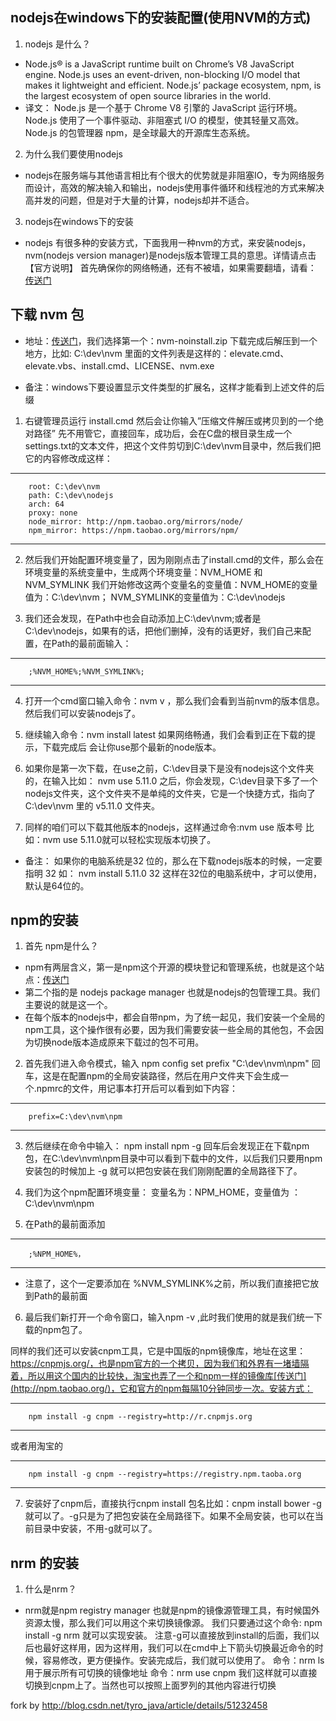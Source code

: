 ## nodejs在windows下的安装配置(使用NVM的方式)
1. nodejs 是什么？
* Node.js® is a JavaScript runtime built on Chrome’s V8 JavaScript engine. Node.js uses an event-driven, non-blocking I/O model that makes it lightweight and efficient. Node.js’ package ecosystem, npm, is the largest ecosystem of open source libraries in the world.
* 译文：
Node.js 是一个基于 Chrome V8 引擎的 JavaScript 运行环境。Node.js 使用了一个事件驱动、非阻塞式 I/O 的模型，使其轻量又高效。Node.js 的包管理器 npm，是全球最大的开源库生态系统。
2. 为什么我们要使用nodejs
* nodejs在服务端与其他语言相比有个很大的优势就是非阻塞IO，专为网络服务而设计，高效的解决输入和输出，nodejs使用事件循环和线程池的方式来解决高并发的问题，但是对于大量的计算，nodejs却并不适合。
3. nodejs在windows下的安装
* nodejs 有很多种的安装方式，下面我用一种nvm的方式，来安装nodejs，nvm(nodejs version manager)是nodejs版本管理工具的意思。详情请点击【官方说明】
首先确保你的网络畅通，还有不被墙，如果需要翻墙，请看： 
[传送门](https://github.com/getlantern/lantern)

## 下载 nvm 包 
* 地址：[传送门](https://github.com/coreybutler/nvm-windows/releases)，我们选择第一个：nvm-noinstall.zip 下载完成后解压到一个地方，比如: C:\dev\nvm 里面的文件列表是这样的：elevate.cmd、elevate.vbs、install.cmd、LICENSE、nvm.exe

* 备注：windows下要设置显示文件类型的扩展名，这样才能看到上述文件的后缀

1. 右键管理员运行 install.cmd 然后会让你输入”压缩文件解压或拷贝到的一个绝对路径” 先不用管它，直接回车，成功后，会在C盘的根目录生成一个settings.txt的文本文件，把这个文件剪切到C:\dev\nvm目录中，然后我们把它的内容修改成这样：
***
		root: C:\dev\nvm 
		path: C:\dev\nodejs 
		arch: 64 
		proxy: none 
		node_mirror: http://npm.taobao.org/mirrors/node/ 
		npm_mirror: https://npm.taobao.org/mirrors/npm/
***
2. 然后我们开始配置环境变量了，因为刚刚点击了install.cmd的文件，那么会在环境变量的系统变量中，生成两个环境变量：NVM_HOME 和 NVM_SYMLINK 我们开始修改这两个变量名的变量值：NVM_HOME的变量值为：C:\dev\nvm； NVM_SYMLINK的变量值为：C:\dev\nodejs

3. 我们还会发现，在Path中也会自动添加上C:\dev\nvm;或者是C:\dev\nodejs，如果有的话，把他们删掉，没有的话更好，我们自己来配置，在Path的最前面输入：
***
 		;%NVM_HOME%;%NVM_SYMLINK%;
***

4. 打开一个cmd窗口输入命令：nvm v ，那么我们会看到当前nvm的版本信息。然后我们可以安装nodejs了。

5. 继续输入命令：nvm install latest 如果网络畅通，我们会看到正在下载的提示，下载完成后 会让你use那个最新的node版本。

6. 如果你是第一次下载，在use之前，C:\dev目录下是没有nodejs这个文件夹的，在输入比如： nvm use 5.11.0 之后，你会发现，C:\dev目录下多了一个nodejs文件夹，这个文件夹不是单纯的文件夹，它是一个快捷方式，指向了 C:\dev\nvm 里的 v5.11.0 文件夹。

7. 同样的咱们可以下载其他版本的nodejs，这样通过命令:nvm use 版本号 比如：nvm use 5.11.0就可以轻松实现版本切换了。

* 备注： 如果你的电脑系统是32 位的，那么在下载nodejs版本的时候，一定要指明 32 如： nvm install 5.11.0 32 这样在32位的电脑系统中，才可以使用，默认是64位的。

## npm的安装

1. 首先 npm是什么？ 
* npm有两层含义，第一是npm这个开源的模块登记和管理系统，也就是这个站点：[传送门](https://www.npmjs.com) 
* 第二个指的是 nodejs package manager 也就是nodejs的包管理工具。我们主要说的就是这一个。 
* 在每个版本的nodejs中，都会自带npm，为了统一起见，我们安装一个全局的npm工具，这个操作很有必要，因为我们需要安装一些全局的其他包，不会因为切换node版本造成原来下载过的包不可用。
2. 首先我们进入命令模式，输入 npm config set prefix "C:\dev\nvm\npm" 回车，这是在配置npm的全局安装路径，然后在用户文件夹下会生成一个.npmrc的文件，用记事本打开后可以看到如下内容：
***
		prefix=C:\dev\nvm\npm
***
3. 然后继续在命令中输入： npm install npm -g 回车后会发现正在下载npm包，在C:\dev\nvm\npm目录中可以看到下载中的文件，以后我们只要用npm安装包的时候加上 -g 就可以把包安装在我们刚刚配置的全局路径下了。

4. 我们为这个npm配置环境变量： 变量名为：NPM_HOME，变量值为 ：C:\dev\nvm\npm

5. 在Path的最前面添加
***
		;%NPM_HOME%，
***
* 注意了，这个一定要添加在 %NVM_SYMLINK%之前，所以我们直接把它放到Path的最前面

6. 最后我们新打开一个命令窗口，输入npm -v ,此时我们使用的就是我们统一下载的npm包了。

同样的我们还可以安装cnpm工具，它是中国版的npm镜像库，地址在这里：https://cnpmjs.org/，也是npm官方的一个拷贝，因为我们和外界有一堵墙隔着，所以用这个国内的比较快，淘宝也弄了一个和npm一样的镜像库[传送门](http://npm.taobao.org/)，它和官方的npm每隔10分钟同步一次。安装方式：
***
		npm install -g cnpm --registry=http://r.cnpmjs.org
***
或者用淘宝的
***
		npm install -g cnpm --registry=https://registry.npm.taoba.org
***
7. 安装好了cnpm后，直接执行cnpm install 包名比如：cnpm install bower -g 就可以了。-g只是为了把包安装在全局路径下。如果不全局安装，也可以在当前目录中安装，不用-g就可以了。
## nrm 的安装

1. 什么是nrm？ 
* nrm就是npm registry manager 也就是npm的镜像源管理工具，有时候国外资源太慢，那么我们可以用这个来切换镜像源。 
我们只要通过这个命令: npm install -g nrm 就可以实现安装。 
注意-g可以直接放到install的后面，我们以后也最好这样用，因为这样用，我们可以在cmd中上下箭头切换最近命令的时候，容易修改，更方便操作。安装完成后，我们就可以使用了。
命令：nrm ls 用于展示所有可切换的镜像地址
命令：nrm use cnpm 我们这样就可以直接切换到cnpm上了。当然也可以按照上面罗列的其他内容进行切换

fork by http://blog.csdn.net/tyro_java/article/details/51232458
